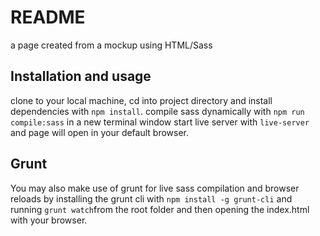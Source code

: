 # README 

a page created from a mockup using HTML/Sass

## Installation and usage

clone to your local machine, cd into project directory and install dependencies
with ```npm install```.
compile sass dynamically with ```npm run compile:sass```
in a new terminal window start live server with ```live-server``` and page will
open in your default browser.
## Grunt
You may also make use of grunt for live sass compilation and browser reloads by
installing the grunt cli with ```npm install -g grunt-cli``` and running ```grunt
watch```from the root folder and then opening the index.html with your browser.



